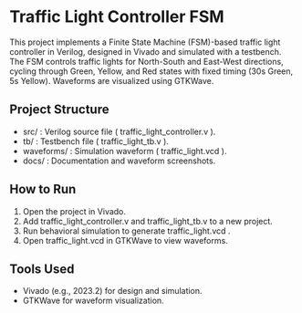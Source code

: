 # Traffic Light Controller FSM

This project implements a Finite State Machine (FSM)-based traffic light controller in Verilog, designed in Vivado and simulated with a testbench. The FSM controls traffic lights for North-South and East-West directions, cycling through Green, Yellow, and Red states with fixed timing (30s Green, 5s Yellow). Waveforms are visualized using GTKWave.

## Project Structure
-  src/ : Verilog source file ( traffic_light_controller.v ).
-  tb/ : Testbench file ( traffic_light_tb.v ).
-  waveforms/ : Simulation waveform ( traffic_light.vcd ).
-  docs/ : Documentation and waveform screenshots.

## How to Run
1. Open the project in Vivado.
2. Add  traffic_light_controller.v  and  traffic_light_tb.v  to a new project.
3. Run behavioral simulation to generate  traffic_light.vcd .
4. Open  traffic_light.vcd  in GTKWave to view waveforms.

## Tools Used
- Vivado (e.g., 2023.2) for design and simulation.
- GTKWave for waveform visualization.
